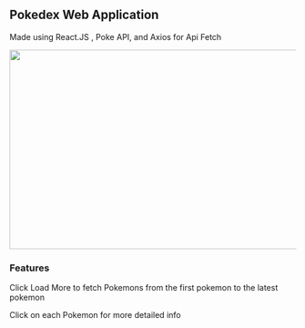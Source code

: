 <h2> Pokedex Web Application </h2>
<p>Made using React.JS , Poke API, and Axios for Api Fetch</p>

<img height="350" width="550" src="https://i.gyazo.com/9668ee7c3da3d94a00bca57c2d233b5b.png">

<h3> Features </h3>
<p> Click Load More to fetch Pokemons from the first pokemon to the latest pokemon</p>
<p> Click on each Pokemon for more detailed info </p>
  
